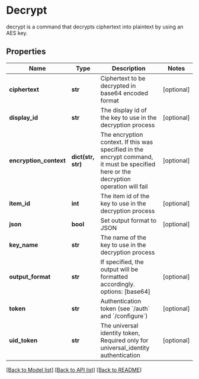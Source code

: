 # Decrypt

decrypt is a command that decrypts ciphertext into plaintext by using an AES key.
## Properties
Name | Type | Description | Notes
------------ | ------------- | ------------- | -------------
**ciphertext** | **str** | Ciphertext to be decrypted in base64 encoded format | [optional] 
**display_id** | **str** | The display id of the key to use in the decryption process | [optional] 
**encryption_context** | **dict(str, str)** | The encryption context. If this was specified in the encrypt command, it must be specified here or the decryption operation will fail | [optional] 
**item_id** | **int** | The item id of the key to use in the decryption process | [optional] 
**json** | **bool** | Set output format to JSON | [optional] 
**key_name** | **str** | The name of the key to use in the decryption process | 
**output_format** | **str** | If specified, the output will be formatted accordingly. options: [base64] | [optional] 
**token** | **str** | Authentication token (see &#x60;/auth&#x60; and &#x60;/configure&#x60;) | [optional] 
**uid_token** | **str** | The universal identity token, Required only for universal_identity authentication | [optional] 

[[Back to Model list]](../README.md#documentation-for-models) [[Back to API list]](../README.md#documentation-for-api-endpoints) [[Back to README]](../README.md)


